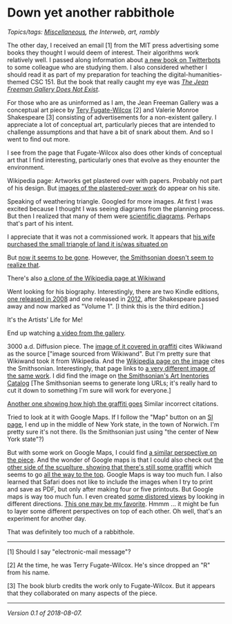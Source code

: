 Down yet another rabbithole
===========================

*Topics/tags: [Miscellaneous](index-misc), the Interweb, art, rambly*

The other day, I received an email [1] from the MIT press advertising some
books they thought I would deem of interest.  Their algorithms work relatively
well.  I passed along information about [a new book on Twitterbots](http://mitpress.mit.edu/books/twitterbots) to some colleague who are studying them.  I
also considered whether I should read it as part of my preparation
for teaching the digital-humanities-themed CSC 151.  But the book
that really caught my eye was [_The Jean Freeman Gallery Does Not
Exist_](mitpress.mit.edu/books/jean-freeman-gallery-does-not-exist).

For those who are as uninformed as I am, the Jean Freeman Gallery was a
conceptual art piece by [Tery Fugate-Wilcox](https://en.wikipedia.org/wiki/Terry_Fugate-Wilcox) [2] and Valerie Monroe Shakespeare [3] consisting of
advertisements for a non-existent gallery.  I appreciate a lot of conceptual 
art, particularly pieces that are intended to challenge assumptions and 
that have a bit of snark about them.  And so I went to find out more.

I see from the page that Fugate-Wilcox also does other kinds of conceptual
art that I find interesting, particularly ones that evolve as they enounter
the environment.  

Wikipedia page: Artworks get plastered over with papers.
Probably not part of his design.  But [images of the plastered-over
work](http://terryfugatewilcox.com/weathering-concrete-triangle-in-1993-looking-southeast/)
do appear on his site.

Speaking of weathering triangle.  Googled for more images.  At first I was excited
because I thought I was seeing diagrams from the planning process.  But
then I realized that many of them were [scientific diagrams](https://www.researchgate.net/figure/Triangular-weathering-classi-fi-cation-based-QAI-index-and-mineralogical-properties_fig6_269398304).  Perhaps that's part of his intent.

I appreciate that it was not a commissioned work.  It appears that
[his wife purchased the small triangle of land it is/was situated on](https://www.nytimes.com/1984/08/08/nyregion/new-york-day-by-day-119471.html)

But [now it seems to be gone](http://terryfugatewilcox.com/site-of-weathering-concrete-triangle-august-2016/).  However, [the Smithsonian doesn't seem to realize that](https://siris-artinventories.si.edu/ipac20/ipac.jsp?&profile=ariall&source=~!siartinventories&uri=full=3100001~!307093~!0#focus).  

There's also [a clone of the Wikipedia page at Wikiwand](http://www.wikiwand.com/en/Terry_Fugate-Wilcox)

Went looking for his biography.  Interestingly,
there are two Kindle editions, [one released in
2008](https://www.amazon.com/Artists-Life-Valerie-Monroe-Shakespeare-ebook/dp/B0018D7TR0/)
and one released in
[2012](https://www.amazon.com/Its-artists-life-me-1-ebook/dp/B009YJEW3O/),
after Shakespeare passed away and now marked as "Volume 1".  [I think this
is the third edition.]

It's the Artists' Life for Me!

End up watching [a video from the gallery](https://www.youtube.com/watch?v=HRC27kmZfF8).

3000 a.d. Diffusion piece.  The [image of it covered in
graffiti](http://terryfugatewilcox.com/base-of-3000-a-d-diffusion-piece-covered-in-graffiti/)
cites Wikiwand as the source ["image sourced from Wikiwand".  But I'm pretty sure that Wikiwand took it from Wikipedia.  And the [Wikipedia page on the image](https://commons.wikimedia.org/wiki/File:Tery_fugate_wilcox_si_detail.png) cites the Smithsonian.  Interestingly, that page links to [a very different image of
the same work](http://www.nycgovparks.org/photo_gallery/full_size/20362.jpg).
I did find the image on [the Smithsonian's Art Inentories Catalog](https://siris-artinventories.si.edu/ipac20/ipac.jsp?uri=full=3100001~!307082~!2) [The Smithsonian seems to generate long URLs; it's really hard to cut it down to something I'm sure will work for everyone.]

[Another one showing how high the graffiti goes](http://terryfugatewilcox.com/3000-a-d-diffusion-piece-covered-in-graffiti/)  Similar incorrect citations.

Tried to look at it with Google Maps.  If I follow the "Map" button on an [SI page](http://collections.si.edu/search/detail/edanmdm:siris_ari_307082?q=record_ID%3Asiris_ari_307082&record=1&hlterm=record_ID%3Asiris_ari_307082), I end up in the middle of New York state, in the town of Norwich.  I'm pretty sure it's not there.  (Is the Smithsonian just using "the center of New York state"?)

But with some work on Google Maps, I could find [a similar perspective on
the piece](https://goo.gl/maps/eVpbm75Uqz22).  And the wonder of Google
maps is that I could also check out [the other side of
the scuplture, showing that there's still some graffiti](https://goo.gl/maps/fJZCVwvZ7yS2) which seems to go [all the way to the top](https://goo.gl/maps/p18Fuw1KhTD2).  Google Maps is way too much fun.  I also learned that Safari
does not like to include the images when I try to print and save as PDF,
but only after making four or five printouts.  But Google maps is way too
much fun.  I even created [some distored views](https://goo.gl/maps/VSVkTB1t9zD2) by looking in different directions.  [This one may be my favorite](https://goo.gl/maps/WCjYrnMfQSr).  Hmmm ... it might be fun to layer some different
perspectives on top of each other.  Oh well, that's an experiment for
another day.

That was definitely too much of a rabbithole.

---

[1] Should I say "electronic-mail message"?  

[2] At the time, he was Terry Fugate-Wilcox.  He's since dropped an "R"
from his name.

[3] The book blurb credits the work only to Fugate-Wilcox.  But it appears
that they collaborated on many aspects of the piece.

---

*Version 0.1 of 2018-08-07.*

